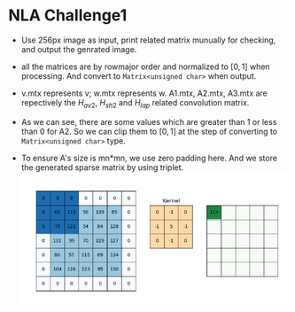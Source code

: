 # NLA Challenge1

- Use 256px image as input, print related matrix munually for checking, and output the genrated image.

- all the matrices are by rowmajor order and normalized to $[0,1]$ when processing. And convert to `Matrix<unsigned char>` when output.

- v.mtx represents v; w.mtx represents w. A1.mtx, A2.mtx, A3.mtx are repectively the $H_{av2}$, $H_{sh2}$ and $H_{lap}$ related convolution matrix.

- As we can see, there are some values which are greater than 1 or less than 0 for A2. So we can clip them to $[0,1]$ at the step of converting to `Matrix<unsigned char>` type.

- To ensure A's size is mn\*mn, we use zero padding here. And we store the generated sparse matrix by using triplet.
  ![Example Of Zero Padding](ZeroPadding.png)
